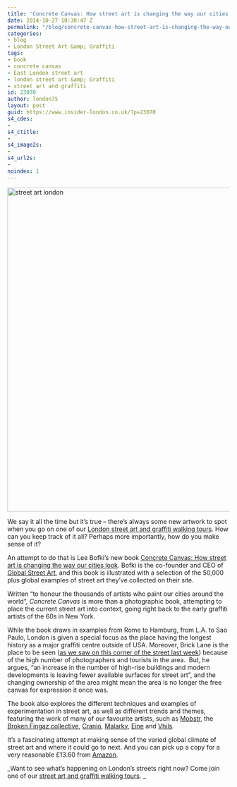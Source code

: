 ```yaml
---
title: 'Concrete Canvas: How street art is changing the way our cities look'
date: 2014-10-27 10:30:47 Z
permalink: "/blog/concrete-canvas-how-street-art-is-changing-the-way-our-cities-look/"
categories:
- blog
- London Street Art &amp; Graffiti
tags:
- book
- concrete canvas
- East London street art
- london street art &amp; Graffiti
- street art and graffiti
id: 23070
author: london75
layout: post
guid: https://www.insider-london.co.uk/?p=23070
s4_cdes:
-
s4_ctitle:
-
s4_image2s:
-
s4_url2s:
-
noindex: 1
---
```


[<img class="size-full wp-image-23076 aligncenter" src="/wp-content/uploads/2014/10/Concrete-Canvas-book_mini.jpg" alt="street art london" width="569" height="735" />](/wp-content/uploads/2014/10/Concrete-Canvas-book_mini.jpg)

We say it all the time but it&#8217;s true &#8211; there&#8217;s always some new artwork to spot when you go on one of our <a href="https://www.insider-london.co.uk/tours/street-art-tour-london/" target="_blank">London street art and graffiti walking tours</a>. How can you keep track of it all? Perhaps more importantly, how do you make sense of it?

An attempt to do that is Lee Bofki&#8217;s new book <a href="http://www.amazon.co.uk/Concrete-Canvas-Street-Changing-Cities/dp/1844037827/ref=sr_1_1?ie=UTF8&qid=1414350890&sr=8-1&keywords=concrete+canvas" target="_blank">Concrete Canvas: How street art is changing the way our cities look</a>. Bofki is the co-founder and CEO of <a href="http://globalstreetart.com/" target="_blank">Global Street Art</a>, and this book is illustrated with a selection of the 50,000 plus global examples of street art they&#8217;ve collected on their site.

Written &#8220;to honour the thousands of artists who paint our cities around the world&#8221;, _Concrete Canvas_ is more than a photographic book, attempting to place the current street art into context, going right back to the early graffiti artists of the 60s in New York.

While the book draws in examples from Rome to Hamburg, from L.A. to Sao Paulo, London is given a special focus as the place having the longest history as a major graffiti centre outside of USA. Moreover, Brick Lane is the place to be seen (<a href="/street-art-picture-of-the-week-buxton-street-e1/" target="_blank">as we saw on this corner of the street last week</a>) because of the high number of photographers and tourists in the area.  But, he argues, &#8220;an increase in the number of high-rise buildings and modern developments is leaving fewer available surfaces for street art&#8221;, and the changing ownership of the area might mean the area is no longer the free canvas for expression it once was.

The book also explores the different techniques and examples of experimentation in street art, as well as different trends and themes, featuring the work of many of our favourite artists, such as <a href="/oh-wow-look-its-some-street-art-by-mobstr/" target="_blank">Mobstr</a>, the <a href="/london-street-art-walking-tours-broken-fingaz-crew/" target="_blank">Broken Fingaz collective</a>, <a href="/cranio-street-art-rivington-street-shoreditch/" target="_blank">Cranio</a>, <a href="/street-art-picture-of-the-week-malarky-christina-street-shoreditch/" target="_blank">Malarky</a>, <a href="/street-art-picture-of-the-week-eines-extortionists-ebor-street-shoreditch/" target="_blank">Eine</a> and <a href="/the-many-forms-of-street-art/" target="_blank">Vhils</a>.

It&#8217;s a fascinating attempt at making sense of the varied global climate of street art and where it could go to next. And you can pick up a copy for a very reasonable £13.60 from <a href="http://www.amazon.co.uk/Concrete-Canvas-Street-Changing-Cities/dp/1844037827/ref=sr_1_1?ie=UTF8&qid=1414350890&sr=8-1&keywords=concrete+canvas" target="_blank">Amazon</a>.

_Want to see what&#8217;s happening on London&#8217;s streets right now? Come join one of our <a href="https://www.insider-london.co.uk/tours/street-art-tour-london/" target="_blank">street art and graffiti walking tours</a>. _

&nbsp;
